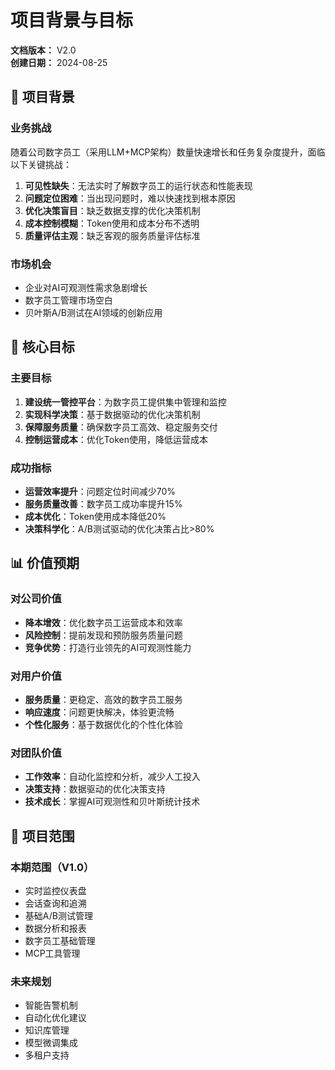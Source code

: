 # 项目背景与目标

**文档版本：** V2.0  
**创建日期：** 2024-08-25

## 🎯 项目背景

### 业务挑战
随着公司数字员工（采用LLM+MCP架构）数量快速增长和任务复杂度提升，面临以下关键挑战：

1. **可见性缺失**：无法实时了解数字员工的运行状态和性能表现
2. **问题定位困难**：当出现问题时，难以快速找到根本原因
3. **优化决策盲目**：缺乏数据支撑的优化决策机制
4. **成本控制模糊**：Token使用和成本分布不透明
5. **质量评估主观**：缺乏客观的服务质量评估标准

### 市场机会
- 企业对AI可观测性需求急剧增长
- 数字员工管理市场空白
- 贝叶斯A/B测试在AI领域的创新应用

## 🎯 核心目标

### 主要目标
1. **建设统一管控平台**：为数字员工提供集中管理和监控
2. **实现科学决策**：基于数据驱动的优化决策机制
3. **保障服务质量**：确保数字员工高效、稳定服务交付
4. **控制运营成本**：优化Token使用，降低运营成本

### 成功指标
- **运营效率提升**：问题定位时间减少70%
- **服务质量改善**：数字员工成功率提升15%
- **成本优化**：Token使用成本降低20%
- **决策科学化**：A/B测试驱动的优化决策占比>80%

## 📊 价值预期

### 对公司价值
- **降本增效**：优化数字员工运营成本和效率
- **风险控制**：提前发现和预防服务质量问题
- **竞争优势**：打造行业领先的AI可观测性能力

### 对用户价值
- **服务质量**：更稳定、高效的数字员工服务
- **响应速度**：问题更快解决，体验更流畅
- **个性化服务**：基于数据优化的个性化体验

### 对团队价值
- **工作效率**：自动化监控和分析，减少人工投入
- **决策支持**：数据驱动的优化决策支持
- **技术成长**：掌握AI可观测性和贝叶斯统计技术

## 🚀 项目范围

### 本期范围（V1.0）
- 实时监控仪表盘
- 会话查询和追溯
- 基础A/B测试管理
- 数据分析和报表
- 数字员工基础管理
- MCP工具管理

### 未来规划
- 智能告警机制
- 自动化优化建议
- 知识库管理
- 模型微调集成
- 多租户支持